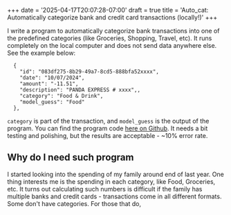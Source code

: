 +++
date = '2025-04-17T20:07:28-07:00'
draft = true
title = 'Auto_cat: Automatically categorize bank and credit card transactions (locally!)'
+++

I write a program to automatically categorize bank transactions into one of the predefined categories (like Groceries, Shopping, Travel, etc). It runs completely on the local computer and does not send data anywhere else. See the example below:

```
  {
    "id": "083df275-8b29-49a7-8cd5-888bfa52xxxx",
    "date": "10/07/2024",
    "amount": "-11.51",
    "description": "PANDA EXPRESS # xxxx",,
    "category": "Food & Drink",
    "model_guess": "Food"
  },
```

`category` is part of the transaction, and `model_guess` is the output of the program. You can find the program code [here on Github](https://github.com/yyl/ai-tools/blob/main/auto_cat.py). It needs a bit testing and polishing, but the results are acceptable - ~10% error rate.

## Why do I need such program

I started looking into the spending of my family around end of last year. One thing interests me is the spending in each category, like Food, Groceries, etc. It turns out calculating such numbers is difficult if the family has multiple banks and credit cards - transactions come in all different formats. Some don't have categories. For those that do, 